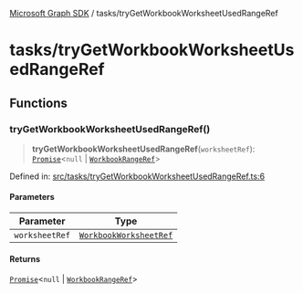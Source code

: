 [Microsoft Graph SDK](../README.md) / tasks/tryGetWorkbookWorksheetUsedRangeRef

# tasks/tryGetWorkbookWorksheetUsedRangeRef

## Functions

### tryGetWorkbookWorksheetUsedRangeRef()

> **tryGetWorkbookWorksheetUsedRangeRef**(`worksheetRef`): [`Promise`](https://developer.mozilla.org/docs/Web/JavaScript/Reference/Global_Objects/Promise)\<`null` \| [`WorkbookRangeRef`](../WorkbookRange-1.md#workbookrangeref)\>

Defined in: [src/tasks/tryGetWorkbookWorksheetUsedRangeRef.ts:6](https://github.com/Future-Secure-AI/microsoft-graph/blob/main/src/tasks/tryGetWorkbookWorksheetUsedRangeRef.ts#L6)

#### Parameters

| Parameter | Type |
| ------ | ------ |
| `worksheetRef` | [`WorkbookWorksheetRef`](../WorkbookWorksheet-1.md#workbookworksheetref) |

#### Returns

[`Promise`](https://developer.mozilla.org/docs/Web/JavaScript/Reference/Global_Objects/Promise)\<`null` \| [`WorkbookRangeRef`](../WorkbookRange-1.md#workbookrangeref)\>
